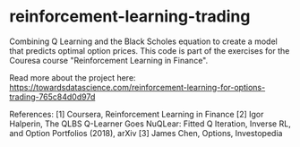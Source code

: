 # reinforcement-learning-trading
Combining Q Learning and the Black Scholes equation to create a model that predicts optimal option prices. This code is part of the exercises for the Couresa course "Reinforcement Learning in Finance". 

Read more about the project here: https://towardsdatascience.com/reinforcement-learning-for-options-trading-765c84d0d97d

References: 
[1] Coursera, Reinforcement Learning in Finance
[2] Igor Halperin, The QLBS Q-Learner Goes NuQLear: Fitted Q Iteration, Inverse RL, and Option Portfolios (2018), arXiv
[3] James Chen, Options, Investopedia
